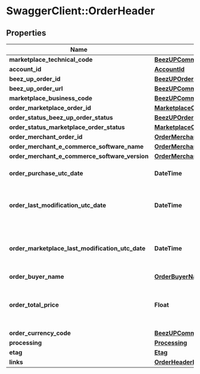 # SwaggerClient::OrderHeader

## Properties
Name | Type | Description | Notes
------------ | ------------- | ------------- | -------------
**marketplace_technical_code** | [**BeezUPCommonMarketplaceTechnicalCode**](BeezUPCommonMarketplaceTechnicalCode.md) |  | 
**account_id** | [**AccountId**](AccountId.md) |  | 
**beez_up_order_id** | [**BeezUPOrderId**](BeezUPOrderId.md) |  | 
**beez_up_order_url** | [**BeezUPCommonHttpUrl**](BeezUPCommonHttpUrl.md) |  | [optional] 
**marketplace_business_code** | [**BeezUPCommonMarketplaceBusinessCode**](BeezUPCommonMarketplaceBusinessCode.md) |  | 
**order_marketplace_order_id** | [**MarketplaceOrderId**](MarketplaceOrderId.md) |  | 
**order_status_beez_up_order_status** | [**BeezUPOrderStatus**](BeezUPOrderStatus.md) |  | 
**order_status_marketplace_order_status** | [**MarketplaceOrderStatus**](MarketplaceOrderStatus.md) |  | [optional] 
**order_merchant_order_id** | [**OrderMerchantOrderId**](OrderMerchantOrderId.md) |  | [optional] 
**order_merchant_e_commerce_software_name** | [**OrderMerchantECommerceSoftwareName**](OrderMerchantECommerceSoftwareName.md) |  | [optional] 
**order_merchant_e_commerce_software_version** | [**OrderMerchantECommerceSoftwareVersion**](OrderMerchantECommerceSoftwareVersion.md) |  | [optional] 
**order_purchase_utc_date** | **DateTime** | The purchase date of this order | 
**order_last_modification_utc_date** | **DateTime** | The last modification UTC date done by BeezUP of this order | 
**order_marketplace_last_modification_utc_date** | **DateTime** | The last modification UTC date done by the marketplace on this order | 
**order_buyer_name** | [**OrderBuyerName**](OrderBuyerName.md) |  | [optional] 
**order_total_price** | **Float** | The total price of this order (corresponding to the amount paid by the customer) | [optional] 
**order_currency_code** | [**BeezUPCommonCurrencyCode**](BeezUPCommonCurrencyCode.md) |  | [optional] 
**processing** | [**Processing**](Processing.md) |  | 
**etag** | [**Etag**](Etag.md) |  | 
**links** | [**OrderHeaderLinks**](OrderHeaderLinks.md) |  | 


